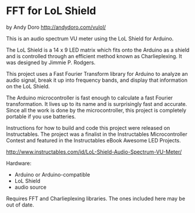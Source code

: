  FFT for LoL Shield
================
 by Andy Doro
 http://andydoro.com/vulol/


This is an audio spectrum VU meter using the LoL Shield for Arduino.

The LoL Shield is a 14 x 9 LED matrix which fits onto the Arduino as a shield and is controlled through an efficient method known as Charlieplexing. It was designed by Jimmie P. Rodgers.

This project uses a Fast Fourier Transform library for Arduino to analyze an audio signal, break it up into frequency bands, and display that information on the LoL Shield.

The Arduino microcontroller is fast enough to calculate a fast Fourier transformation. It lives up to its name and is surprisingly fast and accurate.
Since all the work is done by the microcontroller, this project is completely portable if you use batteries.

Instructions for how to build and code this project were released on Instructables. The project was a finalist in the Instructables Microcontroller Contest and featured in the Instructables eBook Awesome LED Projects. 

http://www.instructables.com/id/LoL-Shield-Audio-Spectrum-VU-Meter/
 

Hardware:
 
 - Arduino or Arduino-compatible
 - LoL Shield
 - audio source


 Requires FFT and Charlieplexing libraries. The ones included here may be out of date.

